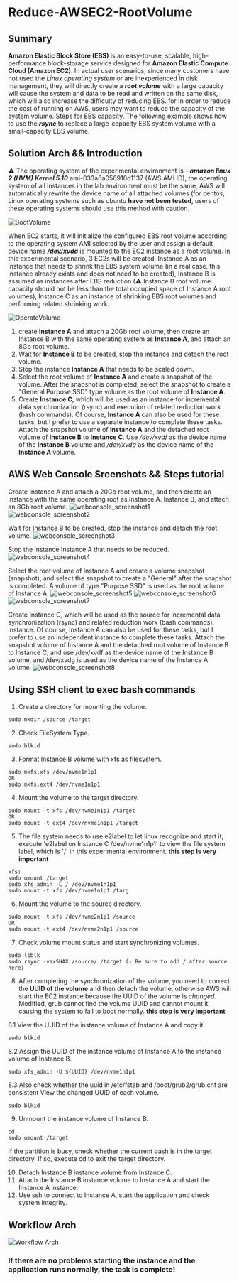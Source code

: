 # Reduce-AWSEC2-RootVolume

## Summary
**Amazon Elastic Block Store (EBS)** is an easy-to-use, scalable, high-performance block-storage service designed for **Amazon Elastic Compute Cloud (Amazon EC2)**. 
In actual user scenarios, since many customers have not used the *Linux operating system* or are inexperienced in disk management, they will directly create a ***root volume*** with a large capacity will cause the system and data to be read and written on the same disk, which will also increase the difficulty of reducing EBS. for In order to reduce the cost of running on AWS, users may want to reduce the capacity of the system volume.
Steps for EBS capacity. The following example shows how to use the ***rsync*** to replace a large-capacity EBS system volume with a small-capacity EBS volume.

## Solution Arch && Introduction
⚠️ The operating system of the experimental environment is - ***amazon linux 2 (HVM) Kernel 5.10*** ami-033a6a056910d1137 (AWS AMI ID), the operating system of all instances in the lab environment must be the same, AWS will automatically rewrite the device name of all attached volumes (for centos,
Linux operating systems such as ubuntu **have not been tested**, users of these operating systems should use this method with caution.

![BootVolume](https://user-images.githubusercontent.com/82210954/175901163-1ed0274f-25eb-4a62-8933-a630cc45ab2d.jpg)

When EC2 starts, it will initialize the configured EBS root volume according to the operating system AMI selected by the user and assign a default device name ***/dev/xvda*** is mounted to the EC2 instance as a root volume. In this experimental scenario, 3 EC2s will be created, Instance A as an instance that needs to shrink the EBS system volume (in a real case, this instance already exists and does not need to be created), Instance B is assumed as instances after EBS reduction (⚠ Instance B root volume capacity should not be less than the total occupied space of Instance A root volumes), Instance
C as an instance of shrinking EBS root volumes and performing related shrinking work.

![OperateVolume](https://user-images.githubusercontent.com/82210954/175902289-5eaac63d-bb19-4282-ba82-64809e508442.jpg)

1. create **Instance A** and attach a 20Gb root volume, then create an Instance B with the same operating system as **Instance A**, and attach an 8Gb root volume.
2. Wait for **Instance B** to be created, stop the instance and detach the root volume.
3. Stop the instance **Instance A** that needs to be scaled down.
4. Select the root volume of **Instance A** and create a snapshot of the volume. After the snapshot is completed, select the snapshot to create a "General Purpose SSD" type volume as the root volume of **Instance A**.
5. Create **Instance C**, which will be used as an instance for incremental data synchronization (rsync) and execution of related reduction work (bash commands). Of course, **Instance A** can also be used for these tasks, but I prefer to use a separate instance to complete these tasks.
Attach the snapshot volume of **Instance A** and the detached root volume of **Instance B** to **Instance C**. Use */dev/xvdf* as the device name of the **Instance B** volume and */dev/xvdg* as the device name of the **Instance A** volume.

## AWS Web Console Sreenshots && Steps tutorial
Create Instance A and attach a 20Gb root volume, and then create an instance with the same operating root as Instance A. Instance B, and attach an 8Gb root volume.
![webconsole_screenshot1](https://user-images.githubusercontent.com/82210954/175905797-d76809ad-e0d9-4f18-8342-891601618b28.png)
![webconsole_screenshot2](https://user-images.githubusercontent.com/82210954/175905805-fe8c37d9-8097-41fe-8729-142f8c884e77.png)

Wait for Instance B to be created, stop the instance and detach the root volume.
![webconsole_screenshot3](https://user-images.githubusercontent.com/82210954/175905898-dbbd9d96-a3d3-4b1f-955e-f9d987a30844.png)

Stop the instance Instance A that needs to be reduced.
![webconsole_screenshot4](https://user-images.githubusercontent.com/82210954/175905990-f9ea2c74-4400-4599-a498-ccbdbec11b73.png)

Select the root volume of Instance A and create a volume snapshot (snapshot), and select the snapshot to create a "General" after the snapshot is completed. A volume of type "Purpose SSD" is used as the root volume of Instance A.
![webconsole_screenshot5](https://user-images.githubusercontent.com/82210954/175906145-150075c5-a7bb-4722-9fca-bc0f76ec6685.png)
![webconsole_screenshot6](https://user-images.githubusercontent.com/82210954/175906171-0d9e5fce-92f2-46f4-b045-b150c98a0592.png)
![webconsole_screenshot7](https://user-images.githubusercontent.com/82210954/175906447-247e0fcf-faca-4a92-9907-b0b9060b08b5.png)

Create Instance C, which will be used as the source for incremental data synchronization (rsync) and related reduction work (bash commands).
instance. Of course, Instance A can also be used for these tasks, but I prefer to use an independent instance to complete these tasks.
Attach the snapshot volume of Instance A and the detached root volume of Instance B to Instance C, and use /dev/xvdf as the device name of the Instance B volume, and /dev/xvdg is used as the device name of the Instance A volume.
![webconsole_screenshot8](https://user-images.githubusercontent.com/82210954/175906411-f149f643-6e9b-4db5-9304-c0b55a9027d3.png)

## Using SSH client to exec bash commands
1. Create a directory for mounting the volume.
```
sudo mkdir /source /target
```
2. Check FileSystem Type.
```
sudo blkid
```

3. Format Instance B volume with xfs as filesystem.
```
sudo mkfs.xfs /dev/nvme1n1p1
OR
sudo mkfs.ext4 /dev/nvme1n1p1
```

4. Mount the volume to the target directory.
```
sudo mount -t xfs /dev/nvme1n1p1 /target
OR
sudo mount -t ext4 /dev/nvme1n1p1 /target
```

5. The file system needs to use e2label to let linux recognize and start it, execute 'e2label on Instance C
/dev/nvme1n1p1' to view the file system label, which is '/' in this experimental environment. **this step is very important**
```
xfs:
sudo umount /target
sudo xfs_admin -L / /dev/nvme1n1p1
sudo mount -t xfs /dev/nvme1n1p1 /targ
```

6. Mount the volume to the source directory.
```
sudo mount -t xfs /dev/nvme2n1p1 /source
OR
sudo mount -t ext4 /dev/nvme2n1p1 /source
```

7. Check volume mount status and start synchronizing volumes.
```
sudo lsblk
sudo rsync -vaxSHAX /source/ /target (⚠ Be sure to add / after source here)
```

8. After completing the synchronization of the volume, you need to correct the **UUID of the volume** and then detach the volume, otherwise AWS will start the EC2 instance because the UUID of the volume is *changed*. Modified, grub cannot find the volume UUID and cannot mount it, causing the system to fail to boot normally. **this step is very important**

8.1 View the UUID of the instance volume of Instance A and copy it.
```
sudo blkid
```
8.2 Assign the UUID of the instance volume of Instance A to the instance volume of Instance B.
```
sudo xfs_admin -U ${UUID} /dev/nvme1n1p1
```
8.3 Also check whether the uuid in /etc/fstab and /boot/grub2/grub.cnf are consistent
View the changed UUID of each volume.
```
sudo blkid
```

9. Unmount the instance volume of Instance B.
```
cd
sudo umount /target
```
If the partition is busy, check whether the current bash is in the target directory. If so, execute cd to exit the target directory.

10. Detach Instance B instance volume from Instance C.
11. Attach the Instance B instance volume to Instance A and start the Instance A instance.
12. Use ssh to connect to Instance A, start the application and check system integrity.

## Workflow Arch
![Workflow Arch](https://user-images.githubusercontent.com/82210954/175910951-4f385679-a9c3-4eb3-b6e0-c559d5035340.png)

### If there are no problems starting the instance and the application runs normally, the task is complete!
